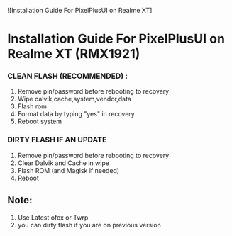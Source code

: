 ![Installation Guide For PixelPlusUI on Realme XT]

# Installation Guide For PixelPlusUI on Realme XT (RMX1921)

### CLEAN FLASH (RECOMMENDED) : 
1. Remove pin/password before rebooting to recovery 
2. Wipe dalvik,cache,system,vendor,data
3. Flash rom 
4. Format data by typing "yes" in recovery 
5. Reboot system 

### DIRTY FLASH IF AN UPDATE
1. Remove pin/password before rebooting to recovery 
2. Clear Dalvik and Cache in wipe
3. Flash ROM (and Magisk if needed)
4. Reboot

## Note: 
1. Use Latest ofox or Twrp 
2. you can dirty flash if you are on previous version 
